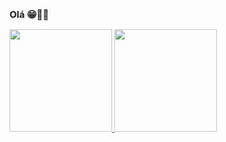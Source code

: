 ### Olá 😁👋🏼

<div style="display: flex;">
    <a href="https://github.com/keimich">
        <img height="180em"
            src="https://github-readme-stats.vercel.app/api?username=keimich&show_icons=true&theme=dark&include_all_commits=true&count_private=true" />
        <img height="180em"
            src="https://github-readme-stats.vercel.app/api/top-langs/?username=keimich&layout=compact&langs_count=7&theme=dark" />
</div>
